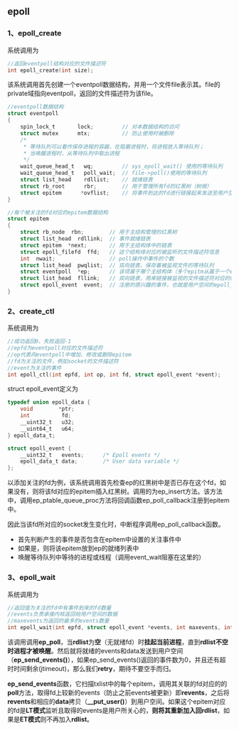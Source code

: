 ## epoll

### 1、epoll_create

系统调用为

```c
//返回eventpoll结构对应的文件描述符
int epoll_create(int size);
```

该系统调用首先创建一个eventpoll数据结构，并用一个文件file表示其。file的private域指向eventpoll，返回的文件描述符为该file。

```c
//eventpoll数据结构
struct eventpoll
{
    spin_lock_t       lock;         // 对本数据结构的访问
    struct mutex      mtx;          // 防止使用时被删除
    /*
     * 等待队列可以看作保存进程的容器，在阻塞进程时，将进程放入等待队列；
     * 当唤醒进程时，从等待队列中取出进程
     */ 
    wait_queue_head_t   wq;         // sys_epoll_wait() 使用的等待队列
    wait_queue_head_t   poll_wait;  // file->poll()使用的等待队列
    struct list_head    rdllist;    // 就绪链表
    struct rb_root      rbr;        // 用于管理所有fd的红黑树（树根）
    struct epitem      *ovflist;    // 将事件到达的fd进行链接起来发送至用户空间
}
```

```c
//每个被关注的fd对应的epitem数据结构
struct epitem 
{
    struct rb_node  rbn;        // 用于主结构管理的红黑树
    struct list_head  rdllink;  // 事件就绪链表
    struct epitem  *next;       // 用于主结构体中的链表
 	struct epoll_filefd  ffd;   // 这个结构体对应的被监听的文件描述符信息
 	int  nwait;                 // poll操作中事件的个数
    struct list_head  pwqlist;  // 双向链表，保存着被监视文件的等待队列
    struct eventpoll  *ep;      // 该项属于哪个主结构体（多个epitm从属于一个eventpoll）
    struct list_head  fllink;   // 双向链表，用来链接被监视的文件描述符对应的struct
    struct epoll_event  event;  // 注册的感兴趣的事件，也就是用户空间的epoll_event
}
```

### 2、create_ctl

系统调用为

```c
//成功返回0，失败返回-1
//epfd为eventpoll对应的文件描述符
//op代表向eventpoll中增加、修改或删除epitem
//fd为关注的文件，例如socket的文件描述符
//event为关注的事件
int epoll_ctl(int epfd, int op, int fd, struct epoll_event *event);
```

struct epoll_event定义为

```c
typedef union epoll_data {
    void        *ptr;
    int          fd;
    __uint32_t   u32;
    __uint64_t   u64;
} epoll_data_t;

struct epoll_event {
    __uint32_t   events;      /* Epoll events */
    epoll_data_t data;        /* User data variable */
};
```

以添加关注的fd为例，该系统调用首先检查ep的红黑树中是否已存在这个fd，如果没有，则将该fd对应的epitem插入红黑树。调用的为ep_insert方法。该方法中，调用ep_ptable_queue_proc方法将回调函数ep_poll_callback注册到epitem中。

因此当该fd所对应的socket发生变化时，中断程序调用ep_poll_callback函数。

- 首先判断产生的事件是否包含在epitem中设置的关注事件中
- 如果是，则将该epitem放到ep的就绪列表中
- 唤醒等待队列中等待的进程或线程（调用event_wait阻塞在这里的）

### 3、epoll_wait

系统调用为

```c
//返回值为关注的fd中有事件到来的fd数量
//events负责承接内核返回给用户空间的数据
//maxevents为返回的最多的events数量
int epoll_wait(int epfd, struct epoll_event *events, int maxevents, int timeout);
```

该调用调用**ep_poll**，当**rdlist**为**空**（无就绪fd）时**挂起当前进程**，直到**rdlist不空时进程才被唤醒**。然后就将就绪的events和data发送到用户空间（**ep_send_events()**），如果ep_send_events()返回的事件数为0，并且还有超时时间剩余(jtimeout)，那么我们**retry**，期待不要空手而归。

**ep_send_events**函数，它扫描txlist中的每个epitem，调用其关联的fd对应的的**poll**方法，取得fd上较新的events（防止之前events被更新）即**revents**，之后将**revents**和相应的**data**拷贝（**__put_user()**）到用户空间。如果这个epitem对应的fd是**LT模式**监听且取得的events是用户所关心的，**则将其重新加入回rdlist**，如果是**ET模式**则不再加入**rdlist**。

